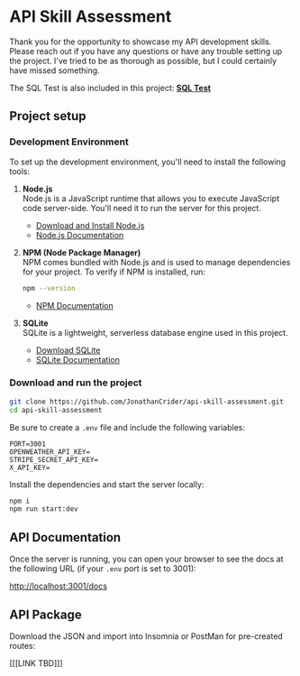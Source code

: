 # API Skill Assessment

Thank you for the opportunity to showcase my API development skills. Please reach out if you have any questions or have any trouble setting up the project. I've tried to be as thorough as possible, but I could certainly have missed something.

The SQL Test is also included in this project: [**SQL Test**](https://github.com/JonathanCrider/api-skill-assessment/blob/main/docs/SQLtest.md)

## Project setup

### Development Environment

To set up the development environment, you'll need to install the following tools:

1. **Node.js**  
   Node.js is a JavaScript runtime that allows you to execute JavaScript code server-side. You'll need it to run the server for this project.  
   - [Download and Install Node.js](https://nodejs.org/)  
   - [Node.js Documentation](https://nodejs.org/en/docs/)  

2. **NPM (Node Package Manager)**  
   NPM comes bundled with Node.js and is used to manage dependencies for your project. To verify if NPM is installed, run:  

   ```bash
   npm --version
   ```  

   - [NPM Documentation](https://docs.npmjs.com/)  

3. **SQLite**  
   SQLite is a lightweight, serverless database engine used in this project.
   - [Download SQLite](https://www.sqlite.org/download.html)  
   - [SQLite Documentation](https://www.sqlite.org/docs.html)  

### Download and run the project

```bash
git clone https://github.com/JonathanCrider/api-skill-assessment.git
cd api-skill-assessment
```

Be sure to create a `.env` file and include the following variables:

```env
PORT=3001
OPENWEATHER_API_KEY=
STRIPE_SECRET_API_KEY=
X_API_KEY=
```

Install the dependencies and start the server locally:

```bash
npm i
npm run start:dev
```

## API Documentation

Once the server is running, you can open your browser to see the docs at the following URL (if your `.env` port is set to 3001):

[http://localhost:3001/docs](http://localhost:3001/docs)

## API Package

Download the JSON and import into Insomnia or PostMan for pre-created routes:

[[[LINK TBD]]]
